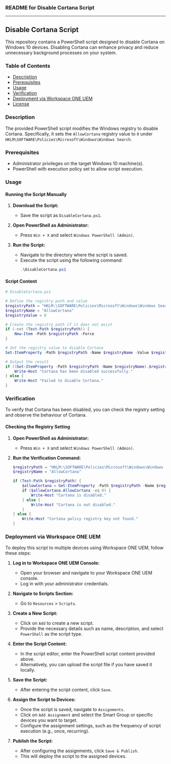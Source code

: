 ### README for Disable Cortana Script

---

## Disable Cortana Script

This repository contains a PowerShell script designed to disable Cortana on Windows 10 devices. Disabling Cortana can enhance privacy and reduce unnecessary background processes on your system.

### Table of Contents

- [Description](#description)
- [Prerequisites](#prerequisites)
- [Usage](#usage)
- [Verification](#verification)
- [Deployment via Workspace ONE UEM](#deployment-via-workspace-one-uem)
- [License](#license)

### Description

The provided PowerShell script modifies the Windows registry to disable Cortana. Specifically, it sets the `AllowCortana` registry value to `0` under `HKLM\SOFTWARE\Policies\Microsoft\Windows\Windows Search`.

### Prerequisites

- Administrator privileges on the target Windows 10 machine(s).
- PowerShell with execution policy set to allow script execution.

### Usage

#### Running the Script Manually

1. **Download the Script:**
   - Save the script as `DisableCortana.ps1`.

2. **Open PowerShell as Administrator:**
   - Press `Win + X` and select `Windows PowerShell (Admin)`.

3. **Run the Script:**
   - Navigate to the directory where the script is saved.
   - Execute the script using the following command:
     ```powershell
     .\DisableCortana.ps1
     ```

#### Script Content

```powershell
# DisableCortana.ps1

# Define the registry path and value
$registryPath = "HKLM:\SOFTWARE\Policies\Microsoft\Windows\Windows Search"
$registryName = "AllowCortana"
$registryValue = 0

# Create the registry path if it does not exist
if (-not (Test-Path $registryPath)) {
    New-Item -Path $registryPath -Force
}

# Set the registry value to disable Cortana
Set-ItemProperty -Path $registryPath -Name $registryName -Value $registryValue

# Output the result
if ((Get-ItemProperty -Path $registryPath -Name $registryName).$registryName -eq $registryValue) {
    Write-Host "Cortana has been disabled successfully."
} else {
    Write-Host "Failed to disable Cortana."
}
```

### Verification

To verify that Cortana has been disabled, you can check the registry setting and observe the behaviour of Cortana.

#### Checking the Registry Setting

1. **Open PowerShell as Administrator:**
   - Press `Win + X` and select `Windows PowerShell (Admin)`.

2. **Run the Verification Command:**
   ```powershell
   $registryPath = "HKLM:\SOFTWARE\Policies\Microsoft\Windows\Windows Search"
   $registryName = "AllowCortana"
   
   if (Test-Path $registryPath) {
       $allowCortana = Get-ItemProperty -Path $registryPath -Name $registryName
       if ($allowCortana.AllowCortana -eq 0) {
           Write-Host "Cortana is disabled."
       } else {
           Write-Host "Cortana is not disabled."
       }
   } else {
       Write-Host "Cortana policy registry key not found."
   }
   ```

### Deployment via Workspace ONE UEM

To deploy this script to multiple devices using Workspace ONE UEM, follow these steps:

1. **Log in to Workspace ONE UEM Console:**
   - Open your browser and navigate to your Workspace ONE UEM console.
   - Log in with your administrator credentials.

2. **Navigate to Scripts Section:**
   - Go to `Resources` > `Scripts`.

3. **Create a New Script:**
   - Click on `Add` to create a new script.
   - Provide the necessary details such as name, description, and select `PowerShell` as the script type.

4. **Enter the Script Content:**
   - In the script editor, enter the PowerShell script content provided above.
   - Alternatively, you can upload the script file if you have saved it locally.

5. **Save the Script:**
   - After entering the script content, click `Save`.

6. **Assign the Script to Devices:**
   - Once the script is saved, navigate to `Assignments`.
   - Click on `Add Assignment` and select the Smart Group or specific devices you want to target.
   - Configure the assignment settings, such as the frequency of script execution (e.g., once, recurring).

7. **Publish the Script:**
   - After configuring the assignments, click `Save & Publish`.
   - This will deploy the script to the assigned devices.

